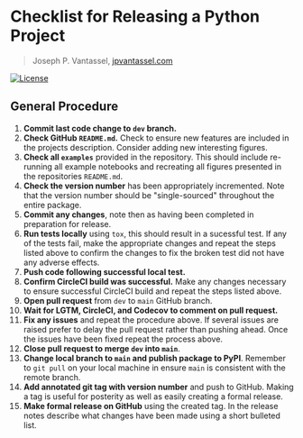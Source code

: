 # Checklist for Releasing a Python Project

> Joseph P. Vantassel, [jpvantassel.com](https://www.jpvantassel.com/)

[![License](https://img.shields.io/badge/license-CC--By--SA--4.0-brightgreen.svg)](https://github.com/jpvantassel/python3-course/blob/main/LICENSE.md)

## General Procedure

1. __Commit last code change to `dev` branch.__
2. __Check GitHub `README.md`.__ Check to ensure new features are included in the
projects description. Consider adding new interesting figures.
3. __Check all `examples`__ provided in the repository. This should include
re-running all example notebooks and recreating all figures presented in the
repositories `README.md`.
4. __Check the version number__ has been appropriately incremented. Note that the
version number should be "single-sourced" throughout the entire package.
5. __Commit any changes__, note then as having been completed in preparation for
release.
6. __Run tests locally__ using `tox`, this should result in a sucessful test. If
any of the tests fail, make the appropriate changes and repeat the steps listed
above to confirm the changes to fix the broken test did not have any adverse
effects.
7. __Push code following successful local test.__
8. __Confirm CircleCI build was successful.__ Make any changes necessary to
ensure successful CircleCI build and repeat the steps listed above.
9. __Open pull request__ from `dev` to `main` GitHub branch.
10. __Wait for LGTM, CircleCI, and Codecov to comment on pull request.__
11. __Fix any issues__ and repeat the procedure above. If several issues are
raised prefer to delay the pull request rather than pushing ahead. Once the
issues have been fixed repeat the process above.
12. __Close pull request to merge `dev` into `main`__.
13. __Change local branch to `main` and publish package to PyPI__. Remember
to `git pull` on your local machine in ensure `main` is consistent with the
remote branch.
14. __Add annotated git tag with version number__ and push to GitHub. Making a
tag is useful for posterity as well as easily creating a formal release.
15. __Make formal release on GitHub__ using the created tag. In the release
notes describe what changes have been made using a short bulleted list.
